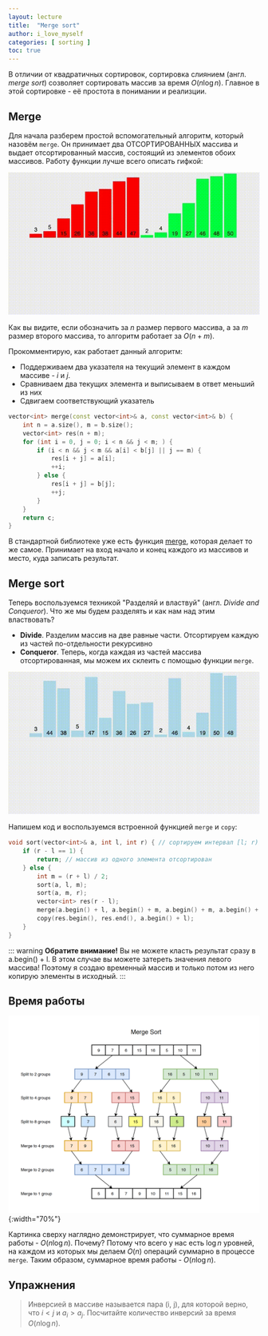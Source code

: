 ```yaml
---
layout: lecture
title:  "Merge sort"
author: i_love_myself
categories: [ sorting ]
toc: true
---
```


В отличии от квадратичных сортировок, сортировка слиянием (англ. _merge sort_) созволяет сортировать массив за время $O(n \log n)$. Главное в этой сортировке - её простота в понимании и реализции.

## Merge

Для начала разберем простой вспомогательный алгоритм, который назовём `merge`. Он принимает два ОТСОРТИРОВАННЫХ массива и выдает отсортированный массив, состоящий из элементов обоих массивов.  Работу функции лучше всего описать гифкой:

![Merge function](./img/merge_func.gif)

Как вы видите, если обозначить за $n$ размер первого массива, а за $m$ размер второго массива, то алгоритм работает за $O(n + m)$.

Прокомментирую, как работает данный алгоритм:

* Поддерживаем два указателя на текущий элемент в каждом массиве - $i$ и $j$.
* Сравниваем два текущих элемента и выписываем в ответ меньший из них
* Сдвигаем соответствующий указатель

```cpp
vector<int> merge(const vector<int>& a, const vector<int>& b) {
    int n = a.size(), m = b.size();
    vector<int> res(n + m);
    for (int i = 0, j = 0; i < n && j < m; ) {
        if (i < n && j < m && a[i] < b[j] || j == m) {
            res[i + j] = a[i];
            ++i;
        } else {
            res[i + j] = b[j];
            ++j;
        }
    }
    return c;
}
```

В стандартной библиотеке уже есть функция [merge](https://en.cppreference.com/w/cpp/algorithm/merge), которая делает то же самое. Принимает на вход начало и конец каждого из массивов и место, куда записать результат.

## Merge sort

Теперь воспользуемся техникой "Разделяй и властвуй" (англ. _Divide and Conqueror_). Что же мы будем разделять и как нам над этим властвовать?

* **Divide**. Разделим массив на две равные части. Отсортируем каждую из частей по-отдельности рекурсивно
* **Conqueror**. Теперь, когда каждая из частей массива отсортированная, мы можем их склеить с помощью функции `merge`.

![Merge sort](./img/merge_sort.gif)

Напишем код и воспользуемся встроенной функцией `merge` и `copy`:

```cpp
void sort(vector<int>& a, int l, int r) { // сортируем интервал [l; r)
    if (r - l == 1) {
        return; // массив из одного элемента отсортирован
    } else {
        int m = (r + l) / 2;
        sort(a, l, m);
        sort(a, m, r);
        vector<int> res(r - l);
        merge(a.begin() + l, a.begin() + m, a.begin() + m, a.begin() + r, res.begin());
        copy(res.begin(), res.end(), a.begin() + l);
    }
}
```

::: warning
**Обратите внимание!** Вы не можете класть результат сразу в a.begin() + l. В этом случае вы можете затереть значения левого массива! Поэтому я создаю временный массив и только потом из него копирую элементы в исходный.
:::

## Время работы

![Merge sort](./img/merge_sort_time_complexity.png){:width="70%"}

Картинка сверху наглядно демонстрирует, что суммарное время работы - $O(n \log n)$. Почему? Потому что всего у нас есть $\log n$ уровней, на каждом из которых мы делаем $O(n)$ операций суммарно в процессе `merge`. Таким образом, суммарное время работы - $O(n \log n)$.

## Упражнения

> Инверсией в массиве называется пара (i, j), для которой верно, что $i < j$ и $a_i > a_j$. Посчитайте количество инверсий за время $O(n \log n)$.
